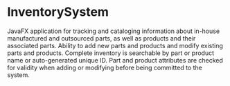 # InventorySystem
 
JavaFX application for tracking and cataloging information about in-house manufactured and outsourced parts, as well as products and their associated parts. Ability to add new parts and products and modify existing parts and products. Complete inventory is searchable by part or product name or auto-generated unique ID. Part and product attributes are checked for validity when adding or modifying before being committed to the system.

